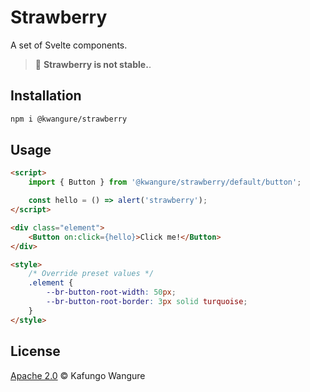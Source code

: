 # Strawberry
A set of Svelte components.

> 🍓 **Strawberry is not stable.**.

## Installation
```bash
npm i @kwangure/strawberry
```

## Usage
```html
<script>
    import { Button } from '@kwangure/strawberry/default/button';

    const hello = () => alert('strawberry');
</script>

<div class="element">
    <Button on:click={hello}>Click me!</Button>
</div>

<style>
    /* Override preset values */
    .element {
        --br-button-root-width: 50px;
        --br-button-root-border: 3px solid turquoise;
    }
</style>
```

## License
[Apache 2.0](./LICENSE) © Kafungo Wangure